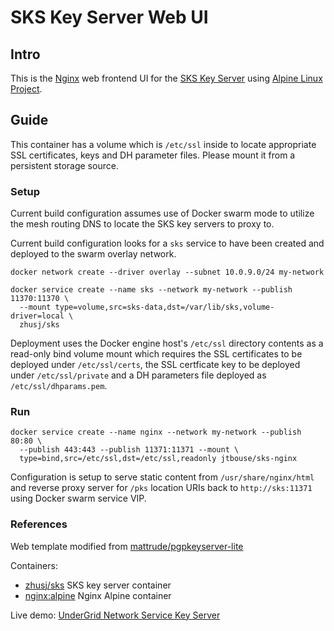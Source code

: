 # SKS Key Server Web UI

## Intro

This is the [Nginx](http://nginx.org) web frontend UI for the 
[SKS Key Server](https://bitbucket.org/skskeyserver/sks-keyserver) using
[Alpine Linux Project](http://alpinelinux.org).

## Guide

This container has a volume which is `/etc/ssl` inside to locate appropriate
SSL certificates, keys and DH parameter files. Please mount it from a
persistent storage source.

### Setup

Current build configuration assumes use of Docker swarm mode to utilize the
mesh routing DNS to locate the SKS key servers to proxy to.

Current build configuration looks for a `sks` service to have been created and
deployed to the swarm overlay network.

```
docker network create --driver overlay --subnet 10.0.9.0/24 my-network

docker service create --name sks --network my-network --publish 11370:11370 \
  --mount type=volume,src=sks-data,dst=/var/lib/sks,volume-driver=local \
  zhusj/sks
```

Deployment uses the Docker engine host's `/etc/ssl` directory contents as a
read-only bind volume mount which requires the SSL certificates to be deployed
under `/etc/ssl/certs`, the SSL certficate key to be deployed under
`/etc/ssl/private` and a DH parameters file deployed as `/etc/ssl/dhparams.pem`.

### Run 

```
docker service create --name nginx --network my-network --publish 80:80 \
  --publish 443:443 --publish 11371:11371 --mount \
  type=bind,src=/etc/ssl,dst=/etc/ssl,readonly jtbouse/sks-nginx
```

Configuration is setup to serve static content from `/usr/share/nginx/html` and
reverse proxy server for `/pks` location URIs back to
`http://sks:11371` using Docker swarm service VIP.

### References

Web template modified from [mattrude/pgpkeyserver-lite](https://github.com/mattrude/pgpkeyserver-lite)

Containers:
- [zhusj/sks](http://hub.docker.com/r/zhusj/sks) SKS key server container
- [nginx:alpine](http://hub.docker.com/_/nginx) Nginx Alpine container

Live demo: [UnderGrid Network Service Key Server](http://sks.undergrid.net:11371)